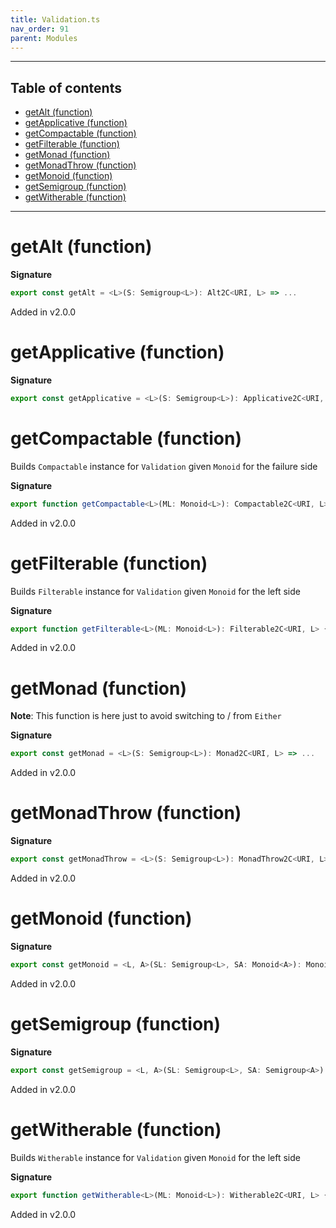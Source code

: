 ```yaml
---
title: Validation.ts
nav_order: 91
parent: Modules
---
```


---

<h2 class="text-delta">Table of contents</h2>

- [getAlt (function)](#getalt-function)
- [getApplicative (function)](#getapplicative-function)
- [getCompactable (function)](#getcompactable-function)
- [getFilterable (function)](#getfilterable-function)
- [getMonad (function)](#getmonad-function)
- [getMonadThrow (function)](#getmonadthrow-function)
- [getMonoid (function)](#getmonoid-function)
- [getSemigroup (function)](#getsemigroup-function)
- [getWitherable (function)](#getwitherable-function)

---

# getAlt (function)

**Signature**

```ts
export const getAlt = <L>(S: Semigroup<L>): Alt2C<URI, L> => ...
```

Added in v2.0.0

# getApplicative (function)

**Signature**

```ts
export const getApplicative = <L>(S: Semigroup<L>): Applicative2C<URI, L> => ...
```

# getCompactable (function)

Builds `Compactable` instance for `Validation` given `Monoid` for the failure side

**Signature**

```ts
export function getCompactable<L>(ML: Monoid<L>): Compactable2C<URI, L> { ... }
```

Added in v2.0.0

# getFilterable (function)

Builds `Filterable` instance for `Validation` given `Monoid` for the left side

**Signature**

```ts
export function getFilterable<L>(ML: Monoid<L>): Filterable2C<URI, L> { ... }
```

Added in v2.0.0

# getMonad (function)

**Note**: This function is here just to avoid switching to / from `Either`

**Signature**

```ts
export const getMonad = <L>(S: Semigroup<L>): Monad2C<URI, L> => ...
```

Added in v2.0.0

# getMonadThrow (function)

**Signature**

```ts
export const getMonadThrow = <L>(S: Semigroup<L>): MonadThrow2C<URI, L> => ...
```

Added in v2.0.0

# getMonoid (function)

**Signature**

```ts
export const getMonoid = <L, A>(SL: Semigroup<L>, SA: Monoid<A>): Monoid<Either<L, A>> => ...
```

Added in v2.0.0

# getSemigroup (function)

**Signature**

```ts
export const getSemigroup = <L, A>(SL: Semigroup<L>, SA: Semigroup<A>): Semigroup<Either<L, A>> => ...
```

Added in v2.0.0

# getWitherable (function)

Builds `Witherable` instance for `Validation` given `Monoid` for the left side

**Signature**

```ts
export function getWitherable<L>(ML: Monoid<L>): Witherable2C<URI, L> { ... }
```

Added in v2.0.0
